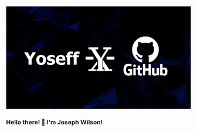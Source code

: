 ![Design and Development](https://github.com/Yoseff-X-GitHub/Yoseff-X-GitHub/blob/main/GitHub%20Banner%201.jpg)
### Hello there! 👋 I'm Joseph Wilson!

<!--
**Yoseff-X-GitHub/Yoseff-X-GitHub** is a ✨ _special_ ✨ repository because its `README.md` (this file) appears on your GitHub profile.

Here are some ideas to get you started:

- 🔭 I’m currently working on ...
- 🌱 I’m currently learning ...
- 👯 I’m looking to collaborate on ...
- 🤔 I’m looking for help with ...
- 💬 Ask me about ...
- 📫 How to reach me: ...
- 😄 Pronouns: ...
- ⚡ Fun fact: ...
-->
